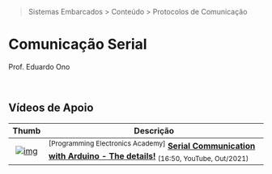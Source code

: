 > Sistemas Embarcados > Conteúdo > Protocolos de Comunicação

# Comunicação Serial

Prof. Eduardo Ono

<br>

## Vídeos de Apoio

| Thumb | Descrição |
| :-: | --- |
[![img](https://img.youtube.com/vi/tpEo5AOSSkg/default.jpg)](https://www.youtube.com/watch?v=tpEo5AOSSkg "") | <sup>[Programming Electronics Academy]</sup> [__Serial Communication with Arduino - The details!__](https://www.youtube.com/watch?v=tpEo5AOSSkg) <sub>(16:50, YouTube, Out/2021)</sub>

<br>
